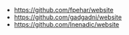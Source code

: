 - https://github.com/fpehar/website
- https://github.com/gadgadni/website
- https://github.com/lnenadic/website
